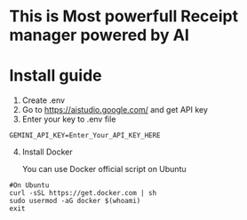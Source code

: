 # This is Most powerfull Receipt manager powered by AI

# Install guide
1. Create .env
2. Go to https://aistudio.google.com/ and get API key
3. Enter your key to .env file
```
GEMINI_API_KEY=Enter_Your_API_KEY_HERE
```
4. Install Docker

    You can use Docker official script on Ubuntu
```
#On Ubuntu
curl -sSL https://get.docker.com | sh
sudo usermod -aG docker $(whoami)
exit
```
